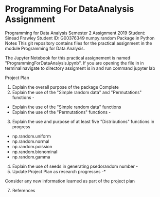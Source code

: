 # Programming For DataAnalysis Assignment

Programming for Data Analysis
Semester 2 Assignment 2019
Student: Sinead Frawley
Student ID: G00376349
numpy.random Package in Python
Notes
This git repository contains files for the practical assignment in the module Programming for Data Analysis.

The Jupyter Notebook for this practical assignement is named "ProgrammingForDataAnalysis.ipynb". If you are opening the file in in terminal navigate to directory assigment is in and run command jupyter lab

Project Plan 
1. Explain the overall purpose of the package 
 Complete
2. Explain the use of the "Simple random data" and "Permutations" functions - 

 - Explain the use of the "Simple random data" functions 
 - Explain the use of the "Permutations" functions - 
3. Explain the use and purpose of at least five "Distributions" functions in progress
 - np.random.uniform 
 - np.random.normal 
 - np.random.poission 
 - np.random.bionominal 
 - np.random.gamma
4. Explain the use of seeds in generating psedorandom number - 
5. Update Project Plan as research progresses -*

 Consider any new information learned as part of the project plan


7. References 




